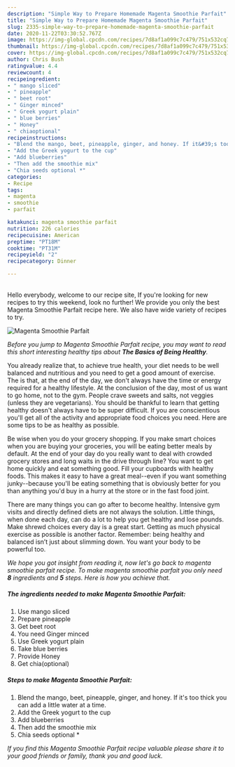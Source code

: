 ```yaml
---
description: "Simple Way to Prepare Homemade Magenta Smoothie Parfait"
title: "Simple Way to Prepare Homemade Magenta Smoothie Parfait"
slug: 2335-simple-way-to-prepare-homemade-magenta-smoothie-parfait
date: 2020-11-22T03:30:52.767Z
image: https://img-global.cpcdn.com/recipes/7d8af1a099c7c479/751x532cq70/magenta-smoothie-parfait-recipe-main-photo.jpg
thumbnail: https://img-global.cpcdn.com/recipes/7d8af1a099c7c479/751x532cq70/magenta-smoothie-parfait-recipe-main-photo.jpg
cover: https://img-global.cpcdn.com/recipes/7d8af1a099c7c479/751x532cq70/magenta-smoothie-parfait-recipe-main-photo.jpg
author: Chris Bush
ratingvalue: 4.4
reviewcount: 4
recipeingredient:
- " mango sliced"
- " pineapple"
- " beet root"
- " Ginger minced"
- " Greek yogurt plain"
- " blue berries"
- " Honey"
- " chiaoptional"
recipeinstructions:
- "Blend the mango, beet, pineapple, ginger, and honey. If it&#39;s too thick you can add a little water at a time."
- "Add the Greek yogurt to the cup"
- "Add blueberries"
- "Then add the smoothie mix"
- "Chia seeds optional *"
categories:
- Recipe
tags:
- magenta
- smoothie
- parfait

katakunci: magenta smoothie parfait 
nutrition: 226 calories
recipecuisine: American
preptime: "PT18M"
cooktime: "PT31M"
recipeyield: "2"
recipecategory: Dinner

---
```

<br>
Hello everybody, welcome to our recipe site, If you're looking for new recipes to try this weekend, look no further! We provide you only the best Magenta Smoothie Parfait recipe here. We also have wide variety of recipes to try.
<br>


![Magenta Smoothie Parfait](https://img-global.cpcdn.com/recipes/7d8af1a099c7c479/751x532cq70/magenta-smoothie-parfait-recipe-main-photo.jpg)

<i>Before you jump to Magenta Smoothie Parfait recipe, you may want to read this short interesting healthy tips about <strong>The Basics of Being Healthy</strong>.</i>

You already realize that, to achieve true health, your diet needs to be well balanced and nutritious and you need to get a good amount of exercise. The  is that, at the end of the day, we don't always have the time or energy required for a healthy lifestyle. At the conclusion of the day, most of us want to go home, not to the gym. People crave sweets and salts, not veggies (unless they are vegetarians). You should be thankful to learn that getting healthy doesn't always have to be super difficult. If you are conscientious you'll get all of the activity and appropriate food choices you need. Here are some tips to be as healthy as possible.

Be wise when you do your grocery shopping. If you make smart choices when you are buying your groceries, you will be eating better meals by default. At the end of your day do you really want to deal with crowded grocery stores and long waits in the drive through line? You want to get home quickly and eat something good. Fill your cupboards with healthy foods. This makes it easy to have a great meal--even if you want something junky--because you'll be eating something that is obviously better for you than anything you'd buy in a hurry at the store or in the fast food joint.

There are many things you can go after to become healthy. Intensive gym visits and directly defined diets are not always the solution. Little things, when done each day, can do a lot to help you get healthy and lose pounds. Make shrewd choices every day is a great start. Getting as much physical exercise as possible is another factor. Remember: being healthy and balanced isn’t just about slimming down. You want your body to be powerful too. 


<i>We hope you got insight from reading it, now let's go back to magenta smoothie parfait recipe. To make magenta smoothie parfait you only need <strong>8</strong> ingredients and <strong>5</strong> steps. Here is how you achieve that.
</i>

##### The ingredients needed to make Magenta Smoothie Parfait:

1. Use  mango sliced
1. Prepare  pineapple
1. Get  beet root
1. You need  Ginger minced
1. Use  Greek yogurt plain
1. Take  blue berries
1. Provide  Honey
1. Get  chia(optional)


##### Steps to make Magenta Smoothie Parfait:

1. Blend the mango, beet, pineapple, ginger, and honey. If it&#39;s too thick you can add a little water at a time.
1. Add the Greek yogurt to the cup
1. Add blueberries
1. Then add the smoothie mix
1. Chia seeds optional *


<i>If you find this Magenta Smoothie Parfait recipe valuable please share it to your good friends or family, thank you and good luck.</i>

